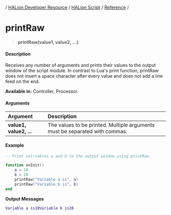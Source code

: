 / [HALion Developer Resource](../../HALion-Developer-Resource.md) / [HALion Script](./HALion-Script.md) / [Reference](./Reference.md) /

# printRaw

>**printRaw(value1, value2, ...)**

#### Description

Receives any number of arguments and prints their values to the output window of the script module. In contrast to Lua's print function, printRaw does not insert a space character after every value and does not add a line feed on the end.

**Available in:** Controller, Processor.

#### Arguments

|Argument|Description|
|:-|:-|
|**value1, value2, ...**|The values to be printed. Multiple arguments must be separated with commas.|

#### Example

```lua
-- Print valriables a and b to the output window using printRaw.

function onInit()
    a = 10
    b = 20
    printRaw("Variable a is", a)
    printRaw("Variable b is", b)
end
```
**Output Messages**

```lua
Variable a is10Variable b is20
```
